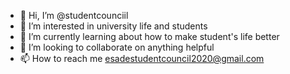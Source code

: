 - 👋 Hi, I’m @studentcounciil
- 👀 I’m interested in university life and students
- 🌱 I’m currently learning about how to make student's life better
- 💞️ I’m looking to collaborate on anything helpful
- 📫 How to reach me esadestudentcouncil2020@gmail.com

<!---
studentcounciil/studentcounciil is a ✨ special ✨ repository because its `README.md` (this file) appears on your GitHub profile.
You can click the Preview link to take a look at your changes.
--->
